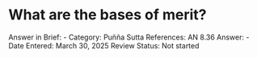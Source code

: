 # What are the bases of merit?

Answer in Brief: -
 Category: Puñña
Sutta References: AN 8.36
Answer: -
Date Entered: March 30, 2025
Review Status: Not started